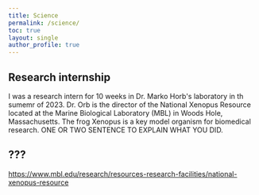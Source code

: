 ```yaml
---
title: Science
permalink: /science/
toc: true
layout: single
author_profile: true
---
```


## Research internship

I was a research intern for 10 weeks in Dr. Marko Horb's laboratory in th sumemr of 2023. Dr. Orb is the director of the National Xenopus Resource located at the Marine Biological Laboratory (MBL) in Woods Hole, Massachusetts. The frog Xenopus is a key model organism for biomedical research.  ONE OR TWO SENTENCE TO EXPLAIN WHAT YOU DID.


## ???


https://www.mbl.edu/research/resources-research-facilities/national-xenopus-resource
